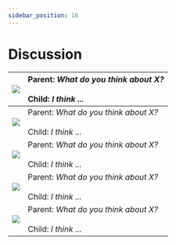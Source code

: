```yaml
---
sidebar_position: 18
---
```


# Discussion

| ![](https://via.placeholder.com/820x700/d3d3d3/3e3e3e.png?text=Topic)| Parent: _What do you think about X?_ <br/><br/> Child: _I think ..._ |
|:---|:---|
| ![](https://via.placeholder.com/820x700/d3d3d3/3e3e3e.png?text=Topic)| Parent: _What do you think about X?_ <br/><br/> Child: _I think ..._ |
| ![](https://via.placeholder.com/820x700/d3d3d3/3e3e3e.png?text=Topic)| Parent: _What do you think about X?_ <br/><br/> Child: _I think ..._ |
| ![](https://via.placeholder.com/820x700/d3d3d3/3e3e3e.png?text=Topic)| Parent: _What do you think about X?_ <br/><br/> Child: _I think ..._ |
| ![](https://via.placeholder.com/820x700/d3d3d3/3e3e3e.png?text=Topic)| Parent: _What do you think about X?_ <br/><br/> Child: _I think ..._ |